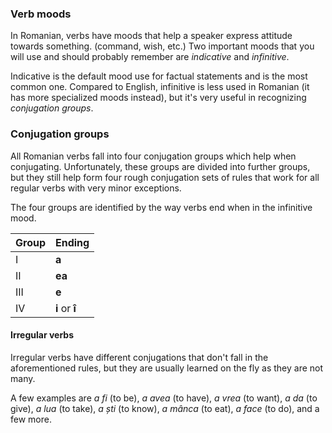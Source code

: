 ### Verb moods

In Romanian, verbs have moods that help a speaker express attitude towards
something. (command, wish, etc.) Two important moods that you will use and should
probably remember are *indicative* and *infinitive*.

Indicative is the default mood use for factual statements and is the most common
one. Compared to English, infinitive is less used in Romanian (it has more
specialized moods instead), but it's very useful in recognizing *conjugation groups*.


### Conjugation groups

All Romanian verbs fall into four conjugation groups which help when conjugating.
Unfortunately, these groups are divided into further groups, but they still help
form four rough conjugation sets of rules that work for all regular verbs with
very minor exceptions.

The four groups are identified by the way verbs end when in the infinitive mood.

| Group | Ending         |
|-------|----------------|
| I     | **a**          |
| II    | **ea**         |
| III   | **e**          |
| IV    | **i** or **î** |

#### Irregular verbs

Irregular verbs have different conjugations that don't fall in the aforementioned
rules, but they are usually learned on the fly as they are not many.

A few examples are *a fi* (to be), *a avea* (to have), *a vrea* (to want), *a da*
(to give), *a lua* (to take), *a ști* (to know), *a mânca* (to eat), *a face* (to
do), and a few more.
